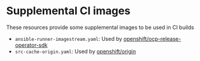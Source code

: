 # Supplemental CI images

These resources provide some supplemental images to be used in CI builds

- `ansible-runner-imagestream.yaml`: Used by [openshift/ocp-release-operator-sdk](../../ci-operator/config/openshift/ocp-release-operator-sdk)
- `src-cache-origin.yaml`: Used by [openshift/origin](../../ci-operator/config/openshift/origin)

